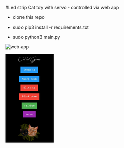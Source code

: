 #Led strip Cat toy with servo - controlled via web app

* clone this repo 

* sudo pip3 install -r requirements.txt

* sudo python3 main.py

![web app]()

<img src="https://github.com/MeWs-byte/LedCatGame/blob/master/catWebApp.jpeg" width=30% height=30%>

